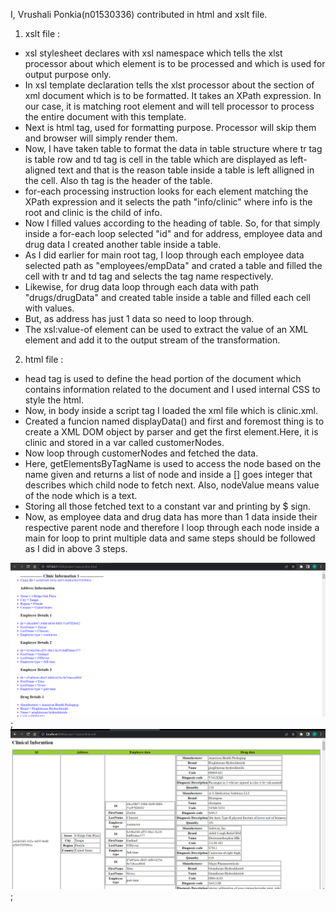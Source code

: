I, Vrushali Ponkia(n01530336) contributed in html and xslt file.

1. xslt file :
- xsl stylesheet declares with xsl namespace which tells the xlst processor about which element is to be processed and which is used for output purpose only.
- In xsl template declaration tells the xlst processor about the section of xml document which is to be formatted. It takes an  XPath expression. In our case, it is matching root element and will tell processor to process the entire document with this template.
- Next is html tag, used for formatting purpose. Processor will skip them and browser will simply render them. 
- Now, I have taken table to format the data in table structure where tr tag is table row and td tag is cell in the table which are displayed as left-aligned text and that is the reason table inside a table is left alligned in the cell. Also th tag is the header of the table. 
-  for-each processing instruction looks for each element matching the XPath expression and it selects the path "info/clinic" where info is the root and clinic is the child of info.
- Now I filled values according to the heading of table. So, for that simply inside a for-each loop selected "id" and for address, employee data and drug data I created another table inside a table.
- As I did earlier for main root tag, I loop through each employee data selected path as "employees/empData" and crated a table and filled the cell with tr and td tag and selects the tag name respectively.
- Likewise, for drug data loop through each data with path "drugs/drugData" and created table inside a table and filled each cell with values.
- But, as address has just 1 data so need to loop through.
- The xsl:value-of element can be used to extract the value of an XML element and add it to the output stream of the transformation.


2. html file :
- head tag is used to define the head portion of the document which contains information related to the document and I used internal CSS to style the html.
- Now, in body inside a script tag I loaded the xml file which is clinic.xml.
- Created a funcion named displayData() and first and foremost thing is to create a XML DOM object by parser and get the first element.Here, it is clinic and stored in a var called customerNodes.
- Now loop through customerNodes and fetched the data.
- Here, getElementsByTagName is used to access the node based on the name given and returns a list of node and inside a [] goes integer that describes which child node to fetch next. Also, nodeValue means value of the node which is a text.
- Storing all those fetched text to a constant var and printing by $ sign.
- Now, as employee data and drug data has more than 1 data inside their respective parent node and therefore I loop through each node inside a main for loop to print multiple data and same steps should be followed as I did in above 3 steps. 

![image info](../project-topics/html%20ss.png);
![image info](../project-topics/xsl%20ss.png);
